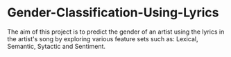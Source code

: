 # Gender-Classification-Using-Lyrics
The aim of this project is to predict the gender of an artist using the lyrics in the artist's song by exploring various feature sets such as: Lexical, Semantic, Sytactic and Sentiment.
